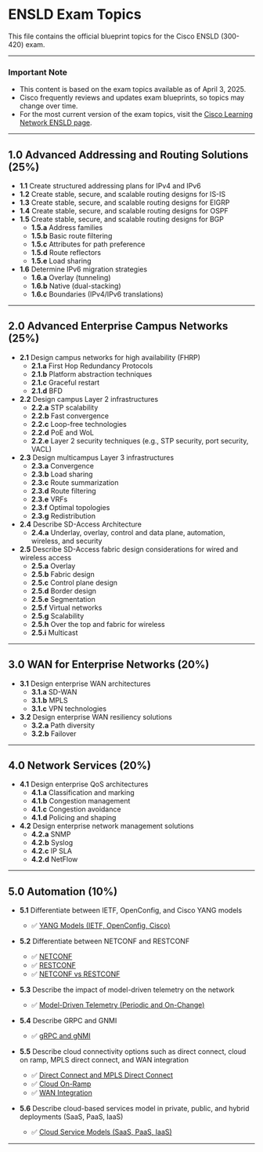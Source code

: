 # ENSLD Exam Topics  

This file contains the official blueprint topics for the Cisco ENSLD (300-420) exam.  

---

### **Important Note**  
- This content is based on the exam topics available as of April 3, 2025.  
- Cisco frequently reviews and updates exam blueprints, so topics may change over time.  
- For the most current version of the exam topics, visit the [Cisco Learning Network ENSLD page](https://learningnetwork.cisco.com/s/ensld-exam-topics).  

---

## 1.0 Advanced Addressing and Routing Solutions (25%)  
- **1.1** Create structured addressing plans for IPv4 and IPv6  
- **1.2** Create stable, secure, and scalable routing designs for IS-IS  
- **1.3** Create stable, secure, and scalable routing designs for EIGRP  
- **1.4** Create stable, secure, and scalable routing designs for OSPF  
- **1.5** Create stable, secure, and scalable routing designs for BGP  
  - **1.5.a** Address families  
  - **1.5.b** Basic route filtering  
  - **1.5.c** Attributes for path preference  
  - **1.5.d** Route reflectors  
  - **1.5.e** Load sharing  
- **1.6** Determine IPv6 migration strategies  
  - **1.6.a** Overlay (tunneling)  
  - **1.6.b** Native (dual-stacking)  
  - **1.6.c** Boundaries (IPv4/IPv6 translations)  

---

## 2.0 Advanced Enterprise Campus Networks (25%)  
- **2.1** Design campus networks for high availability (FHRP)  
  - **2.1.a** First Hop Redundancy Protocols  
  - **2.1.b** Platform abstraction techniques  
  - **2.1.c** Graceful restart  
  - **2.1.d** BFD  
- **2.2** Design campus Layer 2 infrastructures  
  - **2.2.a** STP scalability  
  - **2.2.b** Fast convergence  
  - **2.2.c** Loop-free technologies  
  - **2.2.d** PoE and WoL  
  - **2.2.e** Layer 2 security techniques (e.g., STP security, port security, VACL)  
- **2.3** Design multicampus Layer 3 infrastructures  
  - **2.3.a** Convergence  
  - **2.3.b** Load sharing  
  - **2.3.c** Route summarization  
  - **2.3.d** Route filtering  
  - **2.3.e** VRFs  
  - **2.3.f** Optimal topologies  
  - **2.3.g** Redistribution  
- **2.4** Describe SD-Access Architecture  
  - **2.4.a** Underlay, overlay, control and data plane, automation, wireless, and security  
- **2.5** Describe SD-Access fabric design considerations for wired and wireless access  
  - **2.5.a** Overlay  
  - **2.5.b** Fabric design  
  - **2.5.c** Control plane design  
  - **2.5.d** Border design  
  - **2.5.e** Segmentation  
  - **2.5.f** Virtual networks  
  - **2.5.g** Scalability  
  - **2.5.h** Over the top and fabric for wireless  
  - **2.5.i** Multicast  

---

## 3.0 WAN for Enterprise Networks (20%)  
- **3.1** Design enterprise WAN architectures  
  - **3.1.a** SD-WAN  
  - **3.1.b** MPLS  
  - **3.1.c** VPN technologies  
- **3.2** Design enterprise WAN resiliency solutions  
  - **3.2.a** Path diversity  
  - **3.2.b** Failover  

---

## 4.0 Network Services (20%)  
- **4.1** Design enterprise QoS architectures  
  - **4.1.a** Classification and marking  
  - **4.1.b** Congestion management  
  - **4.1.c** Congestion avoidance  
  - **4.1.d** Policing and shaping  
- **4.2** Design enterprise network management solutions  
  - **4.2.a** SNMP  
  - **4.2.b** Syslog  
  - **4.2.c** IP SLA  
  - **4.2.d** NetFlow  

---

## 5.0 Automation (10%)

- **5.1** Differentiate between IETF, OpenConfig, and Cisco YANG models  
  - ✅ [YANG Models (IETF, OpenConfig, Cisco)](../03-automation-and-programmability/yang-models.md)

- **5.2** Differentiate between NETCONF and RESTCONF  
  - ✅ [NETCONF](../03-automation-and-programmability/netconf.md)  
  - ✅ [RESTCONF](../03-automation-and-programmability/restconf.md)  
  - ✅ [NETCONF vs RESTCONF](../03-automation-and-programmability/netconf-vs-restconf.md)

- **5.3** Describe the impact of model-driven telemetry on the network  
  - ✅ [Model-Driven Telemetry (Periodic and On-Change)](../03-automation-and-programmability/model-driven-telemetry.md)

- **5.4** Describe GRPC and GNMI  
  - ✅ [gRPC and gNMI](../03-automation-and-programmability/grpc-gnmi.md)

- **5.5** Describe cloud connectivity options such as direct connect, cloud on ramp, MPLS direct connect, and WAN integration  
  - ✅ [Direct Connect and MPLS Direct Connect](../03-automation-and-programmability/direct-connect.md)  
  - ✅ [Cloud On-Ramp](../03-automation-and-programmability/cloud-on-ramp.md)  
  - ✅ [WAN Integration](../03-automation-and-programmability/wan-integration.md)

- **5.6** Describe cloud-based services model in private, public, and hybrid deployments (SaaS, PaaS, IaaS)  
  - ✅ [Cloud Service Models (SaaS, PaaS, IaaS)](../03-automation-and-programmability/cloud-based-services.md)


---

